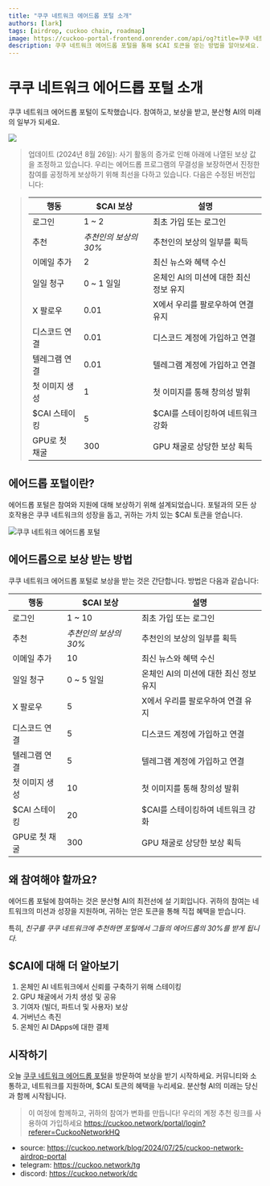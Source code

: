 ```yaml
---
title: "쿠쿠 네트워크 에어드롭 포털 소개"
authors: [lark]
tags: [airdrop, cuckoo chain, roadmap]
image: https://cuckoo-portal-frontend.onrender.com/api/og?title=쿠쿠 네트워크 에어드롭 포털 소개
description: 쿠쿠 네트워크 에어드롭 포털을 통해 $CAI 토큰을 얻는 방법을 알아보세요. 오늘 분산형 AI에 참여하고, 지원하며, 혜택을 누리세요!
---
```


# 쿠쿠 네트워크 에어드롭 포털 소개

쿠쿠 네트워크 에어드롭 포털이 도착했습니다. 참여하고, 보상을 받고, 분산형 AI의 미래의 일부가 되세요.

![](https://cuckoo-network.b-cdn.net/2024-07-25-cuckoo-network-airdrop-portal.webp)

> 업데이트 (2024년 8월 26일): 사기 활동의 증가로 인해 아래에 나열된 보상 값을 조정하고 있습니다. 우리는 에어드롭 프로그램의 무결성을 보장하면서 진정한 참여를 공정하게 보상하기 위해 최선을 다하고 있습니다. 다음은 수정된 버전입니다:

> | 행동                   | $CAI 보상                  | 설명                                           |
> | ---------------------- | -------------------------- | ---------------------------------------------- |
> | 로그인                 | 1 ~ 2                      | 최초 가입 또는 로그인                          |
> | 추천                   | _추천인의 보상의 30%_      | 추천인의 보상의 일부를 획득                   |
> | 이메일 추가            | 2                          | 최신 뉴스와 혜택 수신                          |
> | 일일 청구              | 0 ~ 1 일일                 | 온체인 AI의 미션에 대한 최신 정보 유지         |
> | X 팔로우               | 0.01                       | X에서 우리를 팔로우하여 연결 유지              |
> | 디스코드 연결          | 0.01                       | 디스코드 계정에 가입하고 연결                  |
> | 텔레그램 연결          | 0.01                       | 텔레그램 계정에 가입하고 연결                  |
> | 첫 이미지 생성         | 1                          | 첫 이미지를 통해 창의성 발휘                   |
> | $CAI 스테이킹          | 5                          | $CAI를 스테이킹하여 네트워크 강화              |
> | GPU로 첫 채굴          | 300                        | GPU 채굴로 상당한 보상 획득                    |

## 에어드롭 포털이란?

에어드롭 포털은 참여와 지원에 대해 보상하기 위해 설계되었습니다. 포털과의 모든 상호작용은 쿠쿠 네트워크의 성장을 돕고, 귀하는 가치 있는 $CAI 토큰을 얻습니다.

![쿠쿠 네트워크 에어드롭 포털](https://cuckoo-network.b-cdn.net/airdrop-portal.webp "쿠쿠 네트워크 에어드롭 포털")

## 에어드롭으로 보상 받는 방법

쿠쿠 네트워크 에어드롭 포털로 보상을 받는 것은 간단합니다. 방법은 다음과 같습니다:

| 행동                   | $CAI 보상                  | 설명                                           |
| ---------------------- | -------------------------- | ---------------------------------------------- |
| 로그인                 | 1 ~ 10                     | 최초 가입 또는 로그인                          |
| 추천                   | _추천인의 보상의 30%_      | 추천인의 보상의 일부를 획득                   |
| 이메일 추가            | 10                         | 최신 뉴스와 혜택 수신                          |
| 일일 청구              | 0 ~ 5 일일                 | 온체인 AI의 미션에 대한 최신 정보 유지         |
| X 팔로우               | 5                          | X에서 우리를 팔로우하여 연결 유지              |
| 디스코드 연결          | 5                          | 디스코드 계정에 가입하고 연결                  |
| 텔레그램 연결          | 5                          | 텔레그램 계정에 가입하고 연결                  |
| 첫 이미지 생성         | 10                         | 첫 이미지를 통해 창의성 발휘                   |
| $CAI 스테이킹          | 20                         | $CAI를 스테이킹하여 네트워크 강화              |
| GPU로 첫 채굴          | 300                        | GPU 채굴로 상당한 보상 획득                    |

## 왜 참여해야 할까요?

에어드롭 포털에 참여하는 것은 분산형 AI의 최전선에 설 기회입니다. 귀하의 참여는 네트워크의 미션과 성장을 지원하며, 귀하는 얻은 토큰을 통해 직접 혜택을 받습니다.

특히, _친구를 쿠쿠 네트워크에 추천하면 포털에서 그들의 에어드롭의 30%를 받게 됩니다._

## $CAI에 대해 더 알아보기

1. 온체인 AI 네트워크에서 신뢰를 구축하기 위해 스테이킹
2. GPU 채굴에서 가치 생성 및 공유
3. 기여자 (빌더, 파트너 및 사용자) 보상
4. 거버넌스 촉진
5. 온체인 AI DApps에 대한 결제

## 시작하기

오늘 [쿠쿠 네트워크 에어드롭 포털](https://cuckoo.network/portal/airdrop)을 방문하여 보상을 받기 시작하세요. 커뮤니티와 소통하고, 네트워크를 지원하며, $CAI 토큰의 혜택을 누리세요. 분산형 AI의 미래는 당신과 함께 시작됩니다.

> 이 여정에 함께하고, 귀하의 참여가 변화를 만듭니다! 우리의 계정 추천 링크를 사용하여 가입하세요 https://cuckoo.network/portal/login?referer=CuckooNetworkHQ

- source: https://cuckoo.network/blog/2024/07/25/cuckoo-network-airdrop-portal
- telegram: https://cuckoo.network/tg
- discord: https://cuckoo.network/dc
